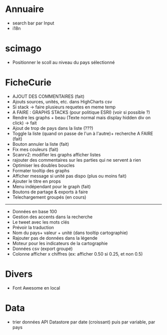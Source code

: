# Annuaire
- search bar par Input
- i18n

# scimago
- Positionner le scoll au niveau du pays sélectionné

# FicheCurie
- AJOUT DES COMMENTAIRES (fait)
- Ajouts sources, unités, etc. dans HighCharts csv
- Si stack -> faire plusieurs requetes en meme temp
- A FAIRE : GRAPHS STACKS (pour politique ESRI) (voir si possible ?)
- Rendre les graphs + beau (Texte normal mais display hidden div on click) -> fait
- Ajout de trop de pays dans la liste (???)
- Toggle la liste (quand on passe de l'un à l'autre)+ recherche A FAIRE (fait)
- Bouton annuler la liste (fait)
- Fix mes couleurs (fait)
- Scanrv2: modifier les graphs afficher listes
- rajouter des commentaires sur les parties qui ne servent à rien
- Optimiser les doubles boucles
- Formater tooltip des graphs
- Afficher message si unité pas dispo (plus ou moins fait)
- Ajouter le titre en props
- Menu indépendant pour le graph (fait)
- Boutons de partage & exports à faire
- Telechargement groupés (en cours)

-----------------------------------

- Données en base 100
- Gestion des accents dans la recherche
- Le tweet avec les mots clés
- Prévoir la traduction
- Nom du pays+ valeur + unité (dans tooltip cartographie)
- Rajouter pas de données dans la légende
- Moteur pour les indicateurs de la cartographie
- Données csv (export groupé)
- Colonne afficher x chiffres (ex: afficher 0.50 si 0.25, et non 0.5)

# Divers
- Font Awesome en local

# Data
- trier données API Datastore par date (croissant) puis par variable, par pays
